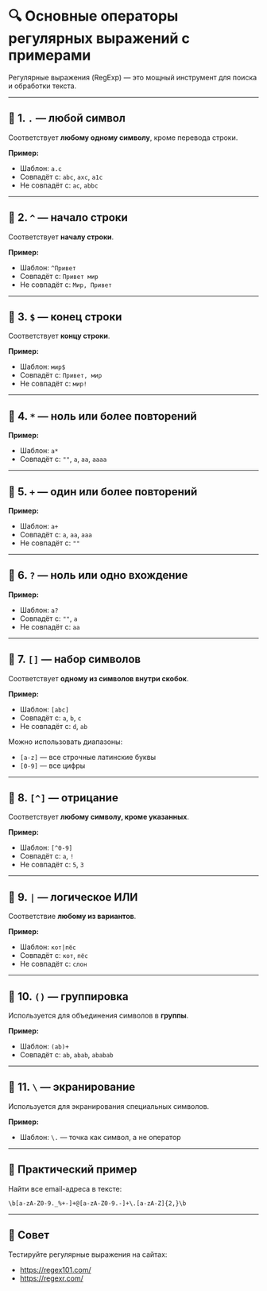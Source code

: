 # 🔍 Основные операторы регулярных выражений с примерами

Регулярные выражения (RegExp) — это мощный инструмент для поиска и обработки текста.

---

## 📌 1. `.` — любой символ

Соответствует **любому одному символу**, кроме перевода строки.

**Пример:**
- Шаблон: `a.c`
- Совпадёт с: `abc`, `axc`, `a1c`
- Не совпадёт с: `ac`, `abbc`

---

## 📌 2. `^` — начало строки

Соответствует **началу строки**.

**Пример:**
- Шаблон: `^Привет`
- Совпадёт с: `Привет мир`
- Не совпадёт с: `Мир, Привет`

---

## 📌 3. `$` — конец строки

Соответствует **концу строки**.

**Пример:**
- Шаблон: `мир$`
- Совпадёт с: `Привет, мир`
- Не совпадёт с: `мир!`

---

## 📌 4. `*` — ноль или более повторений

**Пример:**
- Шаблон: `a*`
- Совпадёт с: `""`, `a`, `aa`, `aaaa`

---

## 📌 5. `+` — один или более повторений

**Пример:**
- Шаблон: `a+`
- Совпадёт с: `a`, `aa`, `aaa`
- Не совпадёт с: `""`

---

## 📌 6. `?` — ноль или одно вхождение

**Пример:**
- Шаблон: `a?`
- Совпадёт с: `""`, `a`
- Не совпадёт с: `aa`

---

## 📌 7. `[]` — набор символов

Соответствует **одному из символов внутри скобок**.

**Пример:**
- Шаблон: `[abc]`
- Совпадёт с: `a`, `b`, `c`
- Не совпадёт с: `d`, `ab`

Можно использовать диапазоны:
- `[a-z]` — все строчные латинские буквы
- `[0-9]` — все цифры

---

## 📌 8. `[^]` — отрицание

Соответствует **любому символу, кроме указанных**.

**Пример:**
- Шаблон: `[^0-9]`
- Совпадёт с: `a`, `!`
- Не совпадёт с: `5`, `3`

---

## 📌 9. `|` — логическое ИЛИ

Соответствие **любому из вариантов**.

**Пример:**
- Шаблон: `кот|пёс`
- Совпадёт с: `кот`, `пёс`
- Не совпадёт с: `слон`

---

## 📌 10. `()` — группировка

Используется для объединения символов в **группы**.

**Пример:**
- Шаблон: `(ab)+`
- Совпадёт с: `ab`, `abab`, `ababab`

---

## 📌 11. `\` — экранирование

Используется для экранирования специальных символов.

**Пример:**
- Шаблон: `\.` — точка как символ, а не оператор

---

## 🎯 Практический пример

Найти все email-адреса в тексте:

```regexp
\b[a-zA-Z0-9._%+-]+@[a-zA-Z0-9.-]+\.[a-zA-Z]{2,}\b
```

---

## 📘 Совет

Тестируйте регулярные выражения на сайтах:
- https://regex101.com/
- https://regexr.com/

